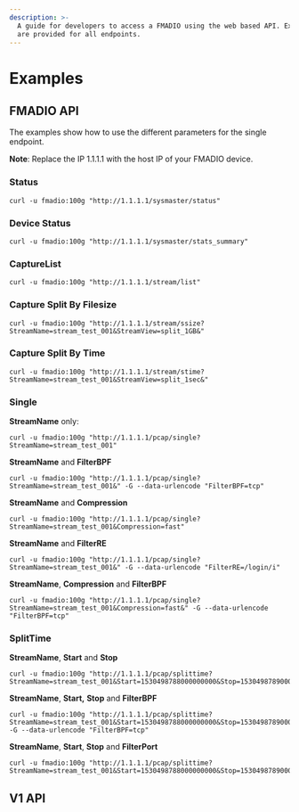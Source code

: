 ```yaml
---
description: >-
  A guide for developers to access a FMADIO using the web based API. Examples
  are provided for all endpoints.
---
```


# Examples

## FMADIO API

The examples show how to use the different parameters for the single endpoint. 

**Note**: Replace the IP 1.1.1.1 with the host IP of your FMADIO device.

### Status

```text
curl -u fmadio:100g "http://1.1.1.1/sysmaster/status"
```

### Device Status

```text
curl -u fmadio:100g "http://1.1.1.1/sysmaster/stats_summary"
```

### CaptureList

```text
curl -u fmadio:100g "http://1.1.1.1/stream/list"
```

### Capture Split By Filesize

```text
curl -u fmadio:100g "http://1.1.1.1/stream/ssize?StreamName=stream_test_001&StreamView=split_1GB&"
```

### Capture Split By Time

```text
curl -u fmadio:100g "http://1.1.1.1/stream/stime?StreamName=stream_test_001&StreamView=split_1sec&"
```

### Single

**StreamName** only:

```text
curl -u fmadio:100g "http://1.1.1.1/pcap/single?StreamName=stream_test_001"
```

**StreamName** and **FilterBPF**

```text
curl -u fmadio:100g "http://1.1.1.1/pcap/single?StreamName=stream_test_001&" -G --data-urlencode "FilterBPF=tcp"
```

**StreamName** and **Compression**

```text
curl -u fmadio:100g "http://1.1.1.1/pcap/single?StreamName=stream_test_001&Compression=fast"
```

**StreamName** and **FilterRE**

```text
curl -u fmadio:100g "http://1.1.1.1/pcap/single?StreamName=stream_test_001&" -G --data-urlencode "FilterRE=/login/i" 
```

**StreamName**, **Compression** and **FilterBPF**

```text
curl -u fmadio:100g "http://1.1.1.1/pcap/single?StreamName=stream_test_001&Compression=fast&" -G --data-urlencode "FilterBPF=tcp"
```

### SplitTime

**StreamName**, **Start** and **Stop**

```text
curl -u fmadio:100g "http://1.1.1.1/pcap/splittime?StreamName=stream_test_001&Start=1530498788000000000&Stop=1530498789000000000&"
```

**StreamName**, **Start,** **Stop** and **FilterBPF**

```text
curl -u fmadio:100g "http://1.1.1.1/pcap/splittime?StreamName=stream_test_001&Start=1530498788000000000&Stop=1530498789000000000&" -G --data-urlencode "FilterBPF=tcp" 
```

**StreamName**, **Start**, **Stop** and **FilterPort**

```text
curl -u fmadio:100g "http://1.1.1.1/pcap/splittime?StreamName=stream_test_001&Start=1530498788000000000&Stop=1530498789000000000&FilterPort=0"
```

## V1 API

### 



